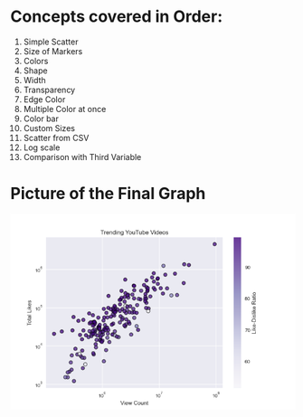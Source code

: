 # Concepts covered in Order:
1. Simple Scatter
2. Size of Markers
3. Colors
4. Shape
5. Width
6. Transparency
7. Edge Color
8. Multiple Color at once
9. Color bar
10. Custom Sizes
11. Scatter from CSV
12. Log scale
13. Comparison with Third Variable

# Picture of the Final Graph
![Final Image](scatter.png)